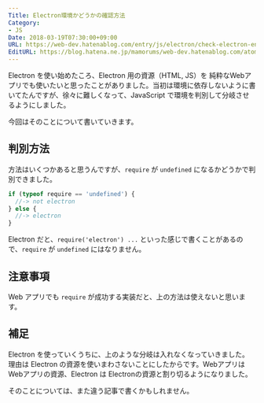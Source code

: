 ```yaml
---
Title: Electron環境かどうかの確認方法
Category:
- JS
Date: 2018-03-19T07:30:00+09:00
URL: https://web-dev.hatenablog.com/entry/js/electron/check-electron-env-or-not
EditURL: https://blog.hatena.ne.jp/mamorums/web-dev.hatenablog.com/atom/entry/17391345971625812102
---
```


Electron を使い始めたころ、Electron 用の資源（HTML, JS）を 純粋なWebアプリでも使いたいと思ったことがありました。当初は環境に依存しないように書いてたんですが、徐々に難しくなって、JavaScript で環境を判別して分岐させるようにしました。

今回はそのことについて書いていきます。


## 判別方法
方法はいくつかあると思うんですが、`require` が `undefined` になるかどうかで判別できました。

```javascript
if (typeof require == 'undefined') {
  //-> not electron
} else {
  //-> electron
}
```

Electron だと、`require('electron') ...` といった感じで書くことがあるので、`require` が `undefined` にはなりません。


## 注意事項
Web アプリでも `require` が成功する実装だと、上の方法は使えないと思います。


## 補足
Electron を使っていくうちに、上のような分岐は入れなくなっていきました。理由は Electron の資源を使いまわさないことにしたからです。Webアプリは Webアプリの資源、Electron は Electronの資源と割り切るようになりました。

そのことについては、また違う記事で書くかもしれません。

